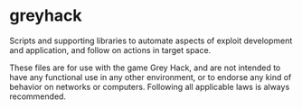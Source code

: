# greyhack
Scripts and supporting libraries to automate aspects of exploit development and application, and follow on actions in target space.

These files are for use with the game Grey Hack, and are not intended to have any functional use in any other environment, or to endorse
any kind of behavior on networks or computers.  Following all applicable laws is always recommended.
